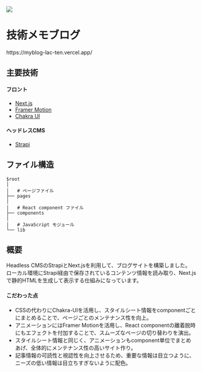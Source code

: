 
<img src='https://user-images.githubusercontent.com/96303806/179424172-f1270775-5f0f-4a4a-b782-9759e981a0e5.png' />

<h1>技術メモブログ</h1>
https://myblog-lac-ten.vercel.app/

<h2>主要技術</h2>
<h4>フロント</h4>

- <a href='https://nextjs.org/'>Next.js</a>
- <a href='https://www.framer.com/motion/'>Framer Motion<a/>
- <a href='https://chakra-ui.com/'>Chakra UI<a/>

<h4>ヘッドレスCMS</h4>

  - <a href='https://strapi.io/'>Strapi<a/>

<h2>ファイル構造</h2>
  
```
$root
│
│   # ページファイル
├── pages
│
│   # React component ファイル
├── components
│
│   # JavaScript モジュール
└── lib
```

<h2>概要</h2>
Headless CMSのStrapiとNext.jsを利用して、ブログサイトを構築しました。
<br>ローカル環境にStrapi経由で保存されているコンテンツ情報を読み取り、Next.jsで静的HTMLを生成して表示する仕組みになっています。

<h4>こだわった点</h4>

  - CSSの代わりにChakra-UIを活用し、スタイルシート情報をcomponentごとにまとめることで、ページごとのメンテナンス性を向上。
  - アニメーションにはFramer Motionを活用し、React componentの離着脱時にもエフェクトを付加することで、スムーズなページの切り替わりを演出。
  - スタイルシート情報と同じく、アニメーションもcomponent単位でまとめあげ、全体的にメンテナンス性の高いサイト作り。
  - 記事情報の可読性と視認性を向上させるため、重要な情報は目立つように、ニーズの低い情報は目立ちすぎないように配色。
